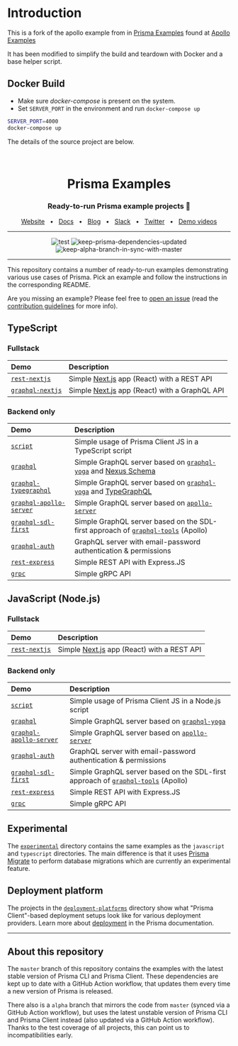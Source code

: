 # Introduction

This is a fork of the apollo example from in [Prisma Examples](https://github.com/prisma/prisma-examples/) found at
[Apollo Examples](https://github.com/prisma/prisma-examples/tree/master/typescript/graphql-apollo-server)

It has been modified to simplify the build and teardown with Docker and a base helper script.

## Docker Build

 - Make sure _docker-compose_ is present on the system.
 - Set `SERVER_PORT` in the environment and run `docker-compose up` 
 
```bash
SERVER_PORT=4000
docker-compose up
```

The details of the source project are below.


<br />

<div align="center">
  <h1>Prisma Examples</h1>
  <p><h3 align="center">Ready-to-run Prisma example projects 🚀</h3></p>
  <a href="https://www.prisma.io/">Website</a>
  <span>&nbsp;&nbsp;•&nbsp;&nbsp;</span>
  <a href="https://www.prisma.io/docs/">Docs</a>
  <span>&nbsp;&nbsp;•&nbsp;&nbsp;</span>
  <a href="https://www.prisma.io/blog">Blog</a>
  <span>&nbsp;&nbsp;•&nbsp;&nbsp;</span>
  <a href="https://slack.prisma.io/">Slack</a>
  <span>&nbsp;&nbsp;•&nbsp;&nbsp;</span>
  <a href="https://twitter.com/prisma">Twitter</a>
  <span>&nbsp;&nbsp;•&nbsp;&nbsp;</span>
  <a href="https://www.youtube.com/watch?v=0RhtQgIs-TE&list=PLn2e1F9Rfr6k9PnR_figWOcSHgc_erDr5&index=1">Demo videos</a>
</div>

<hr>

<div align="center">
  
  ![test](https://github.com/prisma/prisma-examples/workflows/test/badge.svg)
  ![keep-prisma-dependencies-updated](https://github.com/prisma/prisma-examples/workflows/keep-prisma-dependencies-updated/badge.svg)
  ![keep-alpha-branch-in-sync-with-master](https://github.com/prisma/prisma-examples/workflows/keep-alpha-branch-in-sync-with-master/badge.svg)
  
</div>

<hr>

This repository contains a number of ready-to-run examples demonstrating various use cases of Prisma. Pick an example and follow the instructions in the corresponding README.

Are you missing an example? Please feel free to [open an issue](https://github.com/prisma/prisma-examples/issues/new) (read the [contribution guidelines](./CONTRIBUTING.md) for more info).

<!-- Please keep the absolute URLs so it's easier to copy&paste to prisma/prisma/README.md  -->

## TypeScript

### Fullstack

| Demo                                                                                                 | Description                                                          |
| :--------------------------------------------------------------------------------------------------- | :------------------------------------------------------------------- |
| [`rest-nextjs`](https://github.com/prisma/prisma-examples/tree/master/typescript/rest-nextjs)       | Simple [Next.js](https://nextjs.org/) app (React) with a REST API    |
| [`graphql-nextjs`](https://github.com/prisma/prisma-examples/tree/master/typescript/graphql-nextjs) | Simple [Next.js](https://nextjs.org/) app (React) with a GraphQL API |

### Backend only

| Demo                                                                                                               | Description                                                                                                                                                 |
| :----------------------------------------------------------------------------------------------------------------- | :---------------------------------------------------------------------------------------------------------------------------------------------------------- |
| [`script`](https://github.com/prisma/prisma-examples/tree/master/typescript/script)                               | Simple usage of Prisma Client JS in a TypeScript script                                                                                                     |
| [`graphql`](https://github.com/prisma/prisma-examples/tree/master/typescript/graphql)                             | Simple GraphQL server based on [`graphql-yoga`](https://github.com/prisma-labs/graphql-yoga) and [Nexus Schema](https://github.com/graphql-nexus/schema)    |
| [`graphql-typegraphql`](https://github.com/prisma/prisma-examples/tree/master/typescript/graphql-typegraphql)     | Simple GraphQL server based on [`graphql-yoga`](https://github.com/prisma-labs/graphql-yoga) and [TypeGraphQL](https://github.com/MichalLytek/type-graphql) |
| [`graphql-apollo-server`](https://github.com/prisma/prisma-examples/tree/master/typescript/graphql-apollo-server) | Simple GraphQL server based on [`apollo-server`](https://www.apollographql.com/docs/apollo-server/)                                                         |
| [`graphql-sdl-first`](https://github.com/prisma/prisma-examples/tree/master/typescript/graphql-sdl-first)         | Simple GraphQL server based on the SDL-first approach of [`graphql-tools`](https://www.apollographql.com/docs/graphql-tools/) (Apollo)                      |
| [`graphql-auth`](https://github.com/prisma/prisma-examples/tree/master/typescript/graphql-auth)                   | GraphQL server with email-password authentication & permissions                                                                                             |
| [`rest-express`](https://github.com/prisma/prisma-examples/tree/master/typescript/rest-express)                   | Simple REST API with Express.JS                                                                                                                             |
| [`grpc`](https://github.com/prisma/prisma-examples/tree/master/typescript/grpc)                                   | Simple gRPC API                                                                                                                                             |

## JavaScript (Node.js)

### Fullstack

| Demo                                                                                           | Description                                                       |
| :--------------------------------------------------------------------------------------------- | :---------------------------------------------------------------- |
| [`rest-nextjs`](https://github.com/prisma/prisma-examples/tree/master/javascript/rest-nextjs) | Simple [Next.js](https://nextjs.org/) app (React) with a REST API |

### Backend only

| Demo                                                                                                               | Description                                                                                                                            |
| :----------------------------------------------------------------------------------------------------------------- | :------------------------------------------------------------------------------------------------------------------------------------- |
| [`script`](https://github.com/prisma/prisma-examples/tree/master/javascript/script)                               | Simple usage of Prisma Client JS in a Node.js script                                                                                   |
| [`graphql`](https://github.com/prisma/prisma-examples/tree/master/javascript/graphql)                             | Simple GraphQL server based on [`graphql-yoga`](https://github.com/prisma-labs/graphql-yoga)                                           |
| [`graphql-apollo-server`](https://github.com/prisma/prisma-examples/tree/master/javascript/graphql-apollo-server) | Simple GraphQL server based on [`apollo-server`](https://www.apollographql.com/docs/apollo-server/)                                    |
| [`graphql-auth`](https://github.com/prisma/prisma-examples/tree/master/javascript/graphql-auth)                   | GraphQL server with email-password authentication & permissions                                                                        |
| [`graphql-sdl-first`](https://github.com/prisma/prisma-examples/tree/master/javascript/graphql-sdl-first)         | Simple GraphQL server based on the SDL-first approach of [`graphql-tools`](https://www.apollographql.com/docs/graphql-tools/) (Apollo) |
| [`rest-express`](https://github.com/prisma/prisma-examples/tree/master/javascript/rest-express)                   | Simple REST API with Express.JS                                                                                                        |
| [`grpc`](https://github.com/prisma/prisma-examples/tree/master/javascript/grpc)                                   | Simple gRPC API                                                                                                                        |

## Experimental

The [`experimental`](./experimental) directory contains the same examples as the `javascript` and `typescript` directories. The main difference is that it uses [Prisma Migrate](https://www.prisma.io/docs/reference/tools-and-interfaces/prisma-migrate) to perform database migrations which are currently an experimental feature.

## Deployment platform

The projects in the [`deployment-platforms`](./deployment-platforms) directory show what "Prisma Client"-based deployment setups look like for various deployment providers. Learn more about [deployment](https://www.prisma.io/docs/reference/tools-and-interfaces/prisma-client/deployment) in the Prisma documentation.

<hr>

## About this repository

The `master` branch of this repository contains the examples with the latest stable version of Prisma CLI and Prisma Client. These dependencies are kept up to date with a GitHub Action workflow, that updates them every time a new version of Prisma is released.

There also is a `alpha` branch that mirrors the code from `master` (synced via a GitHub Action workflow), but uses the latest unstable version of Prisma CLI and Prisma Client instead (also updated via a GitHub Action workflow). Thanks to the test coverage of all projects, this can point us to incompatibilities early.
